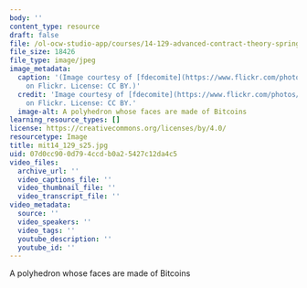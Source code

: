 ```yaml
---
body: ''
content_type: resource
draft: false
file: /ol-ocw-studio-app/courses/14-129-advanced-contract-theory-spring-2025/mit14_129_s25.jpg
file_size: 18426
file_type: image/jpeg
image_metadata:
  caption: '(Image courtesy of [fdecomite](https://www.flickr.com/photos/21649179@N00/11996010606)
    on Flickr. License: CC BY.)'
  credit: 'Image courtesy of [fdecomite](https://www.flickr.com/photos/21649179@N00/11996010606)
    on Flickr. License: CC BY.'
  image-alt: A polyhedron whose faces are made of Bitcoins
learning_resource_types: []
license: https://creativecommons.org/licenses/by/4.0/
resourcetype: Image
title: mit14_129_s25.jpg
uid: 07d0cc90-0d79-4ccd-b0a2-5427c12da4c5
video_files:
  archive_url: ''
  video_captions_file: ''
  video_thumbnail_file: ''
  video_transcript_file: ''
video_metadata:
  source: ''
  video_speakers: ''
  video_tags: ''
  youtube_description: ''
  youtube_id: ''
---
```

A polyhedron whose faces are made of Bitcoins